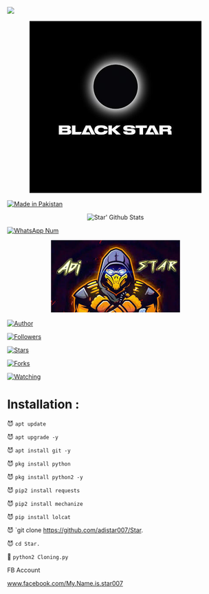 ![](https://img.shields.io/badge/AdiStar-Star-orange?style=for-the-badge&logo=python.svg) 

<p align="center">

<img src="IMG_20200406_192815.jpg">

<a href="#"><img title="Made in Pakistan" src="https://img.shields.io/badge/MADE%20IN-Pakistan-green?colorA=%23ff0000&colorB=%23017e40&style=for-the-badge"></a>

</p>

<p align="center">

  <img alt="Star' Github Stats" src="https://github-readme-stats.vercel.app/api?username=Adistar007&show_icons=true&include_all_commits=true&hide_border=true" />

<!--  <img alt="profile pic" width="195px" src="https://avatars2.githubusercontent.com/u/26059688?s=460&u=d41b000a62eab50d000c3da604d151cec27bd850&v=4" />  -->

<!--  <img src="https://github-readme-stats.anuraghazra1.vercel.app/api/top-langs/?username=Adistar404&hide=ruby,perl&hide_border=true" />  -->

</p>

<p align="center">

<a href="#"><img title="WhatsApp Num" src="https://img.shields.io/badge/WhatsApp%20Num-03313394006-green?colorA=%23ff0000&colorB=%23017e40&style=for-the-badge"></a>

</p>

<p align="center">

<img src="IMG_20200406_192815 1.jpg">

<p align="center">

<p align="center">

<a href="https://github.com/Adistar007"><img title="Author" src="https://img.shields.io/badge/Author-Adistar007-red.svg?style=for-the-badge&logo=github"></a>

</p>

<p align="center">

<a href="https://github.com/Adistar007/followers"><img title="Followers" src="https://img.shields.io/github/followers/Adistar007?color=blue&style=flat-square"></a>

<a href="https://github.com/Adistar007/World/stargazers/"><img title="Stars" src="https://img.shields.io/github/stars/Adistar007/World?color=red&style=flat-square"></a>

<a href="https://github.com/Adistar007/World/network/members"><img title="Forks" src="https://img.shields.io/github/forks/Adistar007/World?color=red&style=flat-square"></a>

<a href="https://github.com/Adistar007/World/watchers"><img title="Watching" src="https://img.shields.io/github/watchers/Adistar007/World?label=Watchers&color=blue&style=flat-square"></a>

</p>

# Installation :

😈 `apt update`

😈 `apt upgrade -y`

😈 `apt install git -y`

😈 `pkg install python`

😈 `pkg install python2 -y`

😈 `pip2 install requests`

😈 `pip2 install mechanize`

😈 `pip install lolcat`

😈 `git clone https://github.com/adistar007/Star.

😈 `cd Star.`

👾 `python2 Cloning.py`

FB Account

www.facebook.com/My.Name.is.star007


